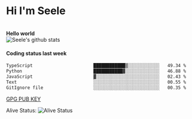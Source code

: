 <h1>Hi I'm Seele</h1>
<br>
<b> Hello world</b>
<br>
<img src="https://github-readme-stats-eight-jade.vercel.app/api?username=Seele0oO&show_icons=true&icon_color=0366d6&bg_color=ffffff&hide_title=true&hide=contribs&include_all_commits=true" alt="Seele's github stats"/>
<br>

<h4>Coding status last week </h4>

<!--START_SECTION:waka-->

```txt
TypeScript                       ████████████▒░░░░░░░░░░░░   49.34 %
Python                           ███████████▓░░░░░░░░░░░░░   46.88 %
JavaScript                       ▓░░░░░░░░░░░░░░░░░░░░░░░░   02.43 %
Text                             ░░░░░░░░░░░░░░░░░░░░░░░░░   00.55 %
GitIgnore file                   ░░░░░░░░░░░░░░░░░░░░░░░░░   00.35 %
```

<!--END_SECTION:waka-->



[GPG PUB KEY](https://keys.openpgp.org/vks/v1/by-fingerprint/3FCE91BF5B9666B55B67213C4C57B7824A5B6680)

Alive Status: ![Alive Status](	https://hc.dvd.moe/badge/60bc779b-9835-415f-9cb9-15fd9d/ZsLaAAbE.svg)
